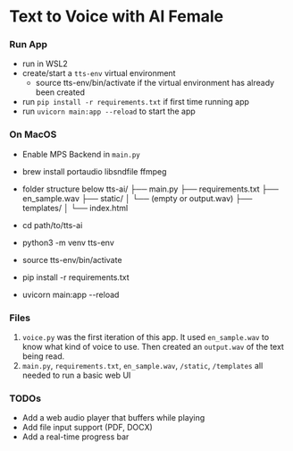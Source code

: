 # Text to Voice with AI Female

### Run App
- run in WSL2
- create/start a `tts-env` virtual environment
  - source tts-env/bin/activate if the virtual environment has already been created
- run `pip install -r requirements.txt` if first time running app
- run `uvicorn main:app --reload` to start the app

### On MacOS
- Enable MPS Backend in `main.py`
- brew install portaudio libsndfile ffmpeg
- folder structure below
tts-ai/
├── main.py
├── requirements.txt
├── en_sample.wav
├── static/
│   └── (empty or output.wav)
├── templates/
│   └── index.html

- cd path/to/tts-ai
- python3 -m venv tts-env
- source tts-env/bin/activate
- pip install -r requirements.txt
- uvicorn main:app --reload

### Files
1. `voice.py` was the first iteration of this app. It used `en_sample.wav` to know what kind of voice to use. Then created an `output.wav` of the text being read.
2. `main.py`, `requirements.txt`, `en_sample.wav`, `/static`, `/templates` all needed to run a basic web UI

### TODOs
- Add a web audio player that buffers while playing
- Add file input support (PDF, DOCX)
- Add a real-time progress bar